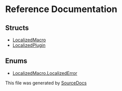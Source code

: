 # Reference Documentation

## Structs

-   [LocalizedMacro](structs/LocalizedMacro.md)
-   [LocalizedPlugin](structs/LocalizedPlugin.md)

## Enums

-   [LocalizedMacro.LocalizedError](enums/LocalizedMacro.LocalizedError.md)

This file was generated by [SourceDocs](https://github.com/eneko/SourceDocs)